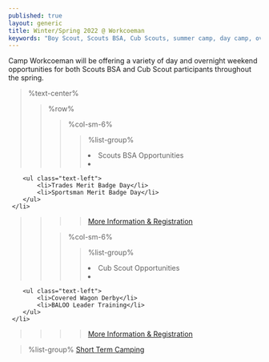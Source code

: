 ```yaml
---
published: true
layout: generic
title: Winter/Spring 2022 @ Workcoeman
keywords: "Boy Scout, Scouts BSA, Cub Scouts, summer camp, day camp, overview, Scouting, Spring 2022, Overnight Camping, Merit Badges"
---
```


Camp Workcoeman will be offering a variety of day and overnight weekend opportunities for both Scouts BSA and Cub Scout participants throughout the spring.

> %text-center%
>> %row%
>>> %col-sm-6%
>>>> %list-group%
>>>> <li class="list-group-item active h3">Scouts BSA Opportunities</li>
>>>> <li class="list-group-item">
        <ul class="text-left">
            <li>Trades Merit Badge Day</li>
            <li>Sportsman Merit Badge Day</li>
        </ul>
     </li>
>>>> <a href="{{ site.url }}/scouts-bsa/2022-winter-spring-programs/" class="list-group-item">More Information & Registration</a>
>>
>>> %col-sm-6%
>>>> %list-group%
>>>> <li class="list-group-item active h3">Cub Scout Opportunities</li>
>>>> <li class="list-group-item">
        <ul class="text-left">
            <li>Covered Wagon Derby</li>
            <li>BALOO Leader Training</li>
        </ul>
     </li>
>>>> <a href="{{ site.url }}/cub-scouts/2022-winter-spring-programs/" class="list-group-item">More Information & Registration</a>

> %list-group%
> <a href="{{ site.url }}/short-term-camping/" class="list-group-item">Short Term Camping</a>


